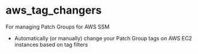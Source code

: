 # aws_tag_changers
For managing Patch Groups for AWS SSM 
 - Automatically (or manually) change your Patch Group tags on AWS EC2 instances based on tag filters
